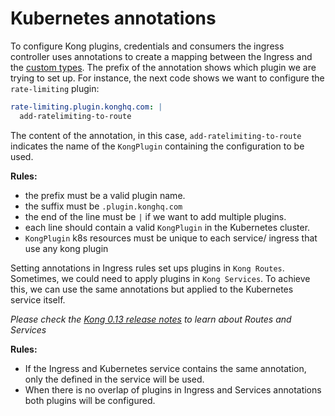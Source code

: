 # Kubernetes annotations

To configure Kong plugins, credentials and consumers the ingress controller uses annotations to create a mapping between the Ingress and the [custom types][0].
The prefix of the annotation shows which plugin we are trying to set up. For instance, the next code shows we want to configure the `rate-limiting` plugin:

```yaml
rate-limiting.plugin.konghq.com: |
  add-ratelimiting-to-route
```

The content of the annotation, in this case, `add-ratelimiting-to-route` indicates the name of the `KongPlugin` containing the configuration to be used.

**Rules:**

- the prefix must be a valid plugin name.
- the suffix must be `.plugin.konghq.com`
- the end of the line must be `|` if we want to add multiple plugins.
- each line should contain a valid `KongPlugin` in the Kubernetes cluster.
- `KongPlugin` k8s resources must be unique to each service/ ingress that use any kong plugin

Setting annotations in Ingress rules set ups plugins in `Kong Routes`. Sometimes, we could need to apply plugins in `Kong Services`. To achieve this, we can use the same annotations but applied to the Kubernetes service itself.

*Please check the [Kong 0.13 release notes][1] to learn about Routes and Services*

**Rules:**

- If the Ingress and Kubernetes service contains the same annotation, only the defined in the service will be used.
- When there is no overlap of plugins in Ingress and Services annotations both plugins will be configured.

[0]: custom-types.md
[1]: https://konghq.com/blog/kong-ce-0-13-0-released/
